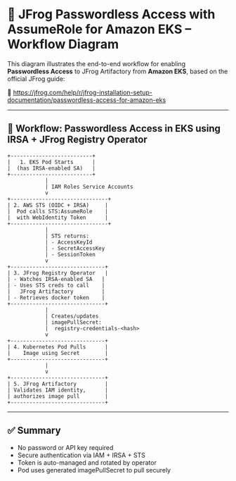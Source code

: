 # 🔐 JFrog Passwordless Access with AssumeRole for Amazon EKS – Workflow Diagram

This diagram illustrates the end-to-end workflow for enabling **Passwordless Access** to JFrog Artifactory from **Amazon EKS**, based on the official JFrog guide:

📄 https://jfrog.com/help/r/jfrog-installation-setup-documentation/passwordless-access-for-amazon-eks

---

## 🔄 Workflow: Passwordless Access in EKS using IRSA + JFrog Registry Operator

```text
+--------------------------+
|   1. EKS Pod Starts      |
|  (has IRSA-enabled SA)   |
+--------------------------+
            |
            | IAM Roles Service Accounts
            v
+-------------------------------+
| 2. AWS STS (OIDC + IRSA)     |
|  Pod calls STS:AssumeRole    |
|  with WebIdentity Token      |
+-------------------------------+
            |
            | STS returns:
            | - AccessKeyId
            | - SecretAccessKey
            | - SessionToken
            v
+------------------------------+
| 3. JFrog Registry Operator   |
| - Watches IRSA-enabled SA   |
| - Uses STS creds to call    |
|   JFrog Artifactory         |
| - Retrieves docker token    |
+------------------------------+
            |
            | Creates/updates
            | imagePullSecret:
            |  registry-credentials-<hash>
            v
+------------------------------+
| 4. Kubernetes Pod Pulls      |
|    Image using Secret        |
+------------------------------+
            |
            v
+------------------------------+
| 5. JFrog Artifactory         |
| Validates IAM identity,      |
| authorizes image pull        |
+------------------------------+
```

---

## ✅ Summary

- No password or API key required
- Secure authentication via IAM + IRSA + STS
- Token is auto-managed and rotated by operator
- Pod uses generated imagePullSecret to pull securely

